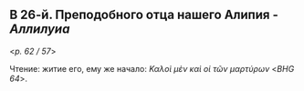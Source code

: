 ## В 26-й. Преподобного отца нашего Алипия - *Аллилуиа*

<*p. 62 / 57*>

Чтение: житие его, ему же начало: *Καλοὶ μὲν καὶ οἱ τῶν μαρτύρων* <*BHG 64*>.
